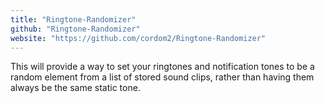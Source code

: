 ```yaml
---
title: "Ringtone-Randomizer"
github: "Ringtone-Randomizer"
website: "https://github.com/cordom2/Ringtone-Randomizer"
---
```


This will provide a way to set your ringtones and notification tones to be a random element from a list of stored sound clips, rather than having them always be the same static tone.
